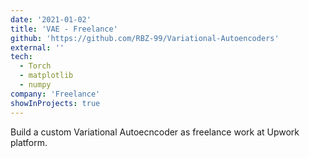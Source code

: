 ```yaml
---
date: '2021-01-02'
title: 'VAE - Freelance'
github: 'https://github.com/RBZ-99/Variational-Autoencoders'
external: ''
tech:
  - Torch
  - matplotlib
  - numpy
company: 'Freelance'
showInProjects: true
---
```


Build a custom Variational Autoecncoder as freelance work at Upwork platform.

